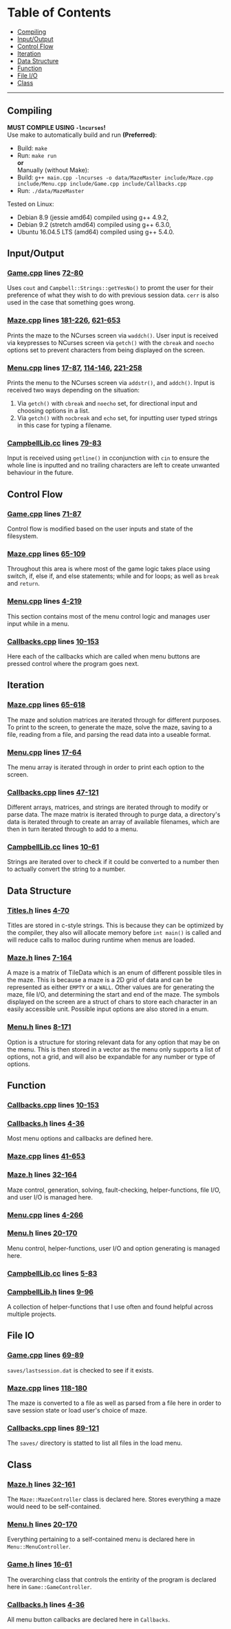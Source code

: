# Table of Contents
- [Compiling](#compiling)
- [Input/Output](#inputoutput)
- [Control Flow](#control-flow)
- [Iteration](#iteration)
- [Data Structure](#data-structure)
- [Function](#function)
- [File I/O](#file-io)
- [Class](#class)

---

## Compiling
**MUST COMPILE USING `-lncurses`!**  
Use make to automatically build and run **(Preferred)**:  
- Build: `make`  
- Run: `make run`  
**or**  
Manually (without Make):  
- Build: `g++ main.cpp -lncurses -o data/MazeMaster include/Maze.cpp include/Menu.cpp include/Game.cpp include/Callbacks.cpp`  
- Run: `./data/MazeMaster`  

Tested on Linux:  
- Debian 8.9 (jessie amd64) compiled using g++ 4.9.2,  
- Debian 9.2 (stretch amd64) compiled using g++ 6.3.0,  
- Ubuntu 16.04.5 LTS (amd64) compiled using g++ 5.4.0.  

## Input/Output
### [Game.cpp](/include/Game.cpp) lines [72-80](/include/Game.cpp#L72-L80)  
Uses `cout` and `Campbell::Strings::getYesNo()` to promt the user for their preference of what they wish to do with previous session data. `cerr` is also used in the case that something goes wrong.

### [Maze.cpp](/include/Maze.cpp) lines [181-226](/include/Maze.cpp#L181-L226), [621-653](/include/Maze.cpp#L621-L653)  
Prints the maze to the NCurses screen via `waddch()`. User input is received via keypresses to NCurses screen via `getch()` with the `cbreak` and `noecho` options set to prevent characters from being displayed on the screen.

### [Menu.cpp](/include/Menu.cpp) lines [17-87](/include/Menu.cpp#L17-L87), [114-146](/include/Menu.cpp#L114-L146), [221-258](/include/Menu.cpp#L221-L258)  
Prints the menu to the NCurses screen via `addstr()`, and `addch()`. Input is received two ways depending on the situation:
  1) Via `getch()` with `cbreak` and `noecho` set, for directional input and choosing options in a list.
  2) Via `getch()` with `nocbreak` and `echo` set, for inputting user typed strings in this case for typing a filename.

### [CampbellLib.cc](/include/CampbellLib/CampbellLib.cc) lines [79-83](/include/CampbellLib/CampbellLib.cc#L79-L83)  
Input is received using `getline()` in cconjunction with `cin` to ensure the whole line is inputted and no trailing characters are left to create unwanted behaviour in the future.

## Control Flow
### [Game.cpp](/include/Game.cpp) lines [71-87](/include/Game.cpp#L71-L87)  
Control flow is modified based on the user inputs and state of the filesystem.

### [Maze.cpp](/include/Maze.cpp) lines [65-109](/include/Maze.cpp#L65-L109)  
Throughout this area is where most of the game logic takes place using switch, if, else if, and else statements; while and for loops; as well as `break` and `return`.

### [Menu.cpp](/include/Menu.cpp) lines [4-219](/include/Menu.cpp#L4-L219)  
This section contains most of the menu control logic and manages user input while in a menu.

### [Callbacks.cpp](/include/Callbacks.cpp) lines [10-153](/include/Callbacks.cpp#L10-L153)  
Here each of the callbacks which are called when menu buttons are pressed control where the program goes next.

## Iteration
### [Maze.cpp](/include/Maze.cpp) lines [65-618](/include/Maze.cpp#L65-L618)  
The maze and solution matrices are iterated through for different purposes. To print to the screen, to generate the maze, solve the maze, saving to a file, reading from a file, and parsing the read data into a useable format.

### [Menu.cpp](/include/Menu.cpp) lines [17-64](/include/Menu.cpp#L17-L64)  
The menu array is iterated through in order to print each option to the screen.

### [Callbacks.cpp](/include/Callbacks.cpp) lines [47-121](/include/Callbacks.cpp#L47-L121)  
Different arrays, matrices, and strings are iterated through to modify or parse data. The maze matrix is iterated through to purge data, a directory's data is iterated through to create an array of available filenames, which are then in turn iterated through to add to a menu.

### [CampbellLib.cc](/include/CampbellLib/CampbellLib.cc) lines [10-61](/include/CampbellLib/CampbellLib.cc#L10-L61)  
Strings are iterated over to check if it could be converted to a number then to actually convert the string to a number.

## Data Structure
### [Titles.h](/include/Titles.h) lines [4-70](/include/Titles.h#L4-L70)  
Titles are stored in c-style strings. This is because they can be optimized by the compiler, they also will allocate memory before `int main()` is called and will reduce calls to malloc during runtime when menus are loaded.

### [Maze.h](/include/Maze.h) lines [7-164](/include/Maze.h#L7-L164)  
A maze is a matrix of TileData which is an enum of different possible tiles in the maze. This is because a maze is a 2D grid of data and can be represented as either `EMPTY` or a `WALL`. Other values are for generating the maze, file I/O, and determining the start and end of the maze. The symbols displayed on the screen are a struct of chars to store each character in an easily accessible unit. Possible input options are also stored in a enum.

### [Menu.h](/include/Menu.h) lines [8-171](/include/Menu.h#L8-L171)  
Option is a structure for storing relevant data for any option that may be on the menu. This is then stored in a vector as the menu only supports a list of options, not a grid, and will also be expandable for any number or type of options.

## Function
### [Callbacks.cpp](/include/Callbacks.cpp) lines [10-153](/include/Callbacks.cpp#L10-L153)  
### [Callbacks.h](/include/Callbacks.h) lines [4-36](/include/Callbacks.h#L4-L36)  
Most menu options and callbacks are defined here.

### [Maze.cpp](/include/Maze.cpp) lines [41-653](/include/Maze.cpp#L41-L653)  
### [Maze.h](/include/Maze.h) lines [32-164](/include/Maze.h#L32-L164)  
Maze control, generation, solving, fault-checking, helper-functions, file I/O, and user I/O is managed here.

### [Menu.cpp](/include/Menu.cpp) lines [4-266](/include/Menu.cpp#L4-L266)  
### [Menu.h](/include/Menu.h) lines [20-170](/include/Menu.h#L20-L170)  
Menu control, helper-functions, user I/O and option generating is managed here.

### [CampbellLib.cc](/include/CampbellLib/CampbellLib.cc) lines [5-83](/include/CampbellLib/CampbellLib.cc#L5-L83)  
### [CampbellLib.h](/include/CampbellLib/CampbellLib.h) lines [9-96](/include/CampbellLib/CampbellLib.h#L9-L96)  
A collection of helper-functions that I use often and found helpful across multiple projects.

## File IO
### [Game.cpp](/include/Game.cpp) lines [69-89](/include/Game.cpp#L69-L89)  
`saves/lastsession.dat` is checked to see if it exists.

### [Maze.cpp](/include/Maze.cpp) lines [118-180](/include/Maze.cpp#L118-L180)  
The maze is converted to a file as well as parsed from a file here in order to save session state or load user's choice of maze.

### [Callbacks.cpp](/include/Callbacks.cpp) lines [89-121](/include/Callbacks.cpp#L89-L121)  
The `saves/` directory is statted to list all files in the load menu.

## Class
### [Maze.h](/include/Maze.h) lines [32-161](/include/Maze.h#L32-L161)  
The `Maze::MazeController` class is declared here. Stores everything a maze would need to be self-contained.

### [Menu.h](/include/Menu.h) lines [20-170](/include/Menu.h#L20-L170)  
Everything pertaining to a self-contained menu is declared here in `Menu::MenuController`.

### [Game.h](/include/Game.h) lines [16-61](/include/Game.h#L16-L61)  
The overarching class that controls the entirity of the program is declared here in `Game::GameController`.

### [Callbacks.h](/include/Callbacks.h) lines [4-36](/include/Callbacks.h#L4-L36)  
All menu button callbacks are declared here in `Callbacks`.
